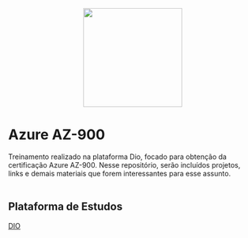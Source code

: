 <img src="https://github.com/user-attachments/assets/c20d9362-8796-4c89-814d-0590bcf841fd" width="200px" style="display: block; margin: 0 auto;">



# Azure AZ-900

Treinamento realizado na plataforma Dio, focado para obtenção da certificação Azure AZ-900.
Nesse repositório, serão incluídos projetos, links e demais materiais que forem interessantes para esse assunto. 
<br>
<br>
## Plataforma de Estudos

[DIO](https://www.dio.me/)
